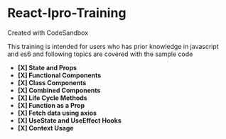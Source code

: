 # React-Ipro-Training
Created with CodeSandbox

This training is intended for users who has prior knowledge in javascript and es6 and following topics are covered with the sample code

- **[X] State and Props**
- **[X] Functional Components**
- **[X] Class Components**
- **[X] Combined Components**
- **[X] Life Cycle Methods**
- **[X] Function as a Prop**
- **[X] Fetch data using axios**
- **[X] UseState and UseEffect Hooks**
- **[X] Context Usage**
